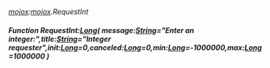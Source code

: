 _[mojox](../../modules/mojox/mojox-module.md):[mojox](../../modules/mojox/mojox-module.md).RequestInt_
##### Function RequestInt:[Long](../../modules/wonkey/wonkey-types-long.md)( message:[String](../../modules/wonkey/wonkey-types-string.md)="Enter an integer:",title:[String](../../modules/wonkey/wonkey-types-string.md)="Integer requester",init:[Long](../../modules/wonkey/wonkey-types-long.md)=0,canceled:[Long](../../modules/wonkey/wonkey-types-long.md)=0,min:[Long](../../modules/wonkey/wonkey-types-long.md)=-1000000,max:[Long](../../modules/wonkey/wonkey-types-long.md)=1000000 )
